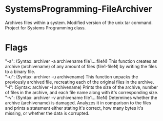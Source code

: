 # SystemsProgramming-FileArchiver
Archives files within a system. Modified version of the unix tar command. Project for Systems Programming class.

# Flags
"-a": (Syntax: archiver -a archivename file1....fileN) This function creates an archive (archivename) of any amount of files (file1-fileN) by writing the files to a binary file.   
"-u": (Syntax: archiver -u archivename) This function unpacks the previously archived file, recreating each of the original files in the archive.   
"-l": (Syntax: archiver -l archivename) Prints the size of the archive, number of files in the archive, and each file name along with it's corresponding size.   
"-v": (Syntax: archiver -v archivename file1....fileN) Determines whether the archive (archivename) is damaged. Analyzes it in comparison to the files and prints a statement either stating it's correct, how many bytes it's missing, or whether the data is corrupted.   
